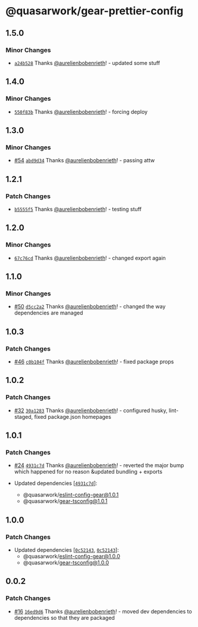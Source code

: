 # @quasarwork/gear-prettier-config

## 1.5.0

### Minor Changes

- [`a24b528`](https://github.com/quasarwork/gear/commit/a24b528d9d6ab882c0b818cec7e02cd254718a55) Thanks [@aurelienbobenrieth](https://github.com/aurelienbobenrieth)! - updated some stuff

## 1.4.0

### Minor Changes

- [`550f83b`](https://github.com/quasarwork/gear/commit/550f83bd98357acb71783738ae93f7c4b3760bb4) Thanks [@aurelienbobenrieth](https://github.com/aurelienbobenrieth)! - forcing deploy

## 1.3.0

### Minor Changes

- [#54](https://github.com/quasarwork/gear/pull/54) [`abd9d34`](https://github.com/quasarwork/gear/commit/abd9d3410545fc4c273e83bc93dccdc85cab7aeb) Thanks [@aurelienbobenrieth](https://github.com/aurelienbobenrieth)! - passing attw

## 1.2.1

### Patch Changes

- [`b5555f5`](https://github.com/quasarwork/gear/commit/b5555f533c769f414beba368f1f6b12e4c29146e) Thanks [@aurelienbobenrieth](https://github.com/aurelienbobenrieth)! - testing stuff

## 1.2.0

### Minor Changes

- [`67c76cd`](https://github.com/quasarwork/gear/commit/67c76cd24712949b4bed44446dd94ce668aaadba) Thanks [@aurelienbobenrieth](https://github.com/aurelienbobenrieth)! - changed export again

## 1.1.0

### Minor Changes

- [#50](https://github.com/quasarwork/gear/pull/50) [`d5cc2a2`](https://github.com/quasarwork/gear/commit/d5cc2a2b8867ffc328e25f27a290c452d87375dd) Thanks [@aurelienbobenrieth](https://github.com/aurelienbobenrieth)! - changed the way dependencies are managed

## 1.0.3

### Patch Changes

- [#46](https://github.com/quasarwork/gear/pull/46) [`c0b104f`](https://github.com/quasarwork/gear/commit/c0b104fac33f960525a23790c371712216e9dba3) Thanks [@aurelienbobenrieth](https://github.com/aurelienbobenrieth)! - fixed package props

## 1.0.2

### Patch Changes

- [#32](https://github.com/quasarwork/gear/pull/32) [`30a1283`](https://github.com/quasarwork/gear/commit/30a1283bf4503c8f0bf9351d21d8d4ca5f75003b) Thanks [@aurelienbobenrieth](https://github.com/aurelienbobenrieth)! - configured husky, lint-staged, fixed package.json homepages

## 1.0.1

### Patch Changes

- [#24](https://github.com/quasarwork/gear/pull/24) [`4931c7d`](https://github.com/quasarwork/gear/commit/4931c7dadf475d2535d25abddac1156110aaf6e3) Thanks [@aurelienbobenrieth](https://github.com/aurelienbobenrieth)! - reverted the major bump which happened for no reason &updated bundling + exports

- Updated dependencies [[`4931c7d`](https://github.com/quasarwork/gear/commit/4931c7dadf475d2535d25abddac1156110aaf6e3)]:
  - @quasarwork/eslint-config-gear@1.0.1
  - @quasarwork/gear-tsconfig@1.0.1

## 1.0.0

### Patch Changes

- Updated dependencies [[`0c52143`](https://github.com/quasarwork/gear/commit/0c5214343e6e246be08e573970c805064a82dead), [`0c52143`](https://github.com/quasarwork/gear/commit/0c5214343e6e246be08e573970c805064a82dead)]:
  - @quasarwork/eslint-config-gear@1.0.0
  - @quasarwork/gear-tsconfig@1.0.0

## 0.0.2

### Patch Changes

- [#16](https://github.com/quasarwork/gear/pull/16) [`16ed9d6`](https://github.com/quasarwork/gear/commit/16ed9d6f184e543d7d329ddb96f8e256c4f0f189) Thanks [@aurelienbobenrieth](https://github.com/aurelienbobenrieth)! - moved dev dependencies to dependencies so that they are packaged
